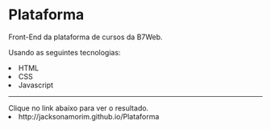 # Plataforma

Front-End da plataforma de cursos da B7Web. 

Usando as seguintes tecnologias:
<li>HTML</li>
<li>CSS</li>
<li>Javascript</li>
<hr>
Clique no link abaixo para ver o resultado.
<li>http://jacksonamorim.github.io/Plataforma</li>
